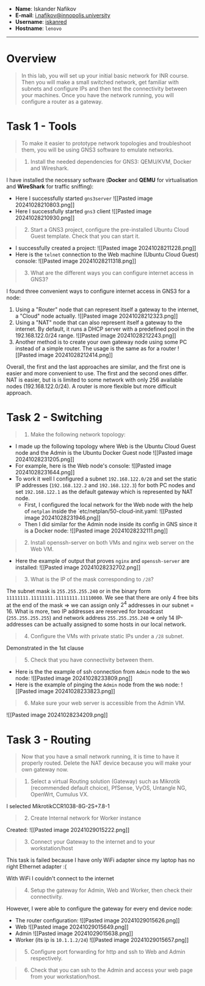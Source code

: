 * **Name**: Iskander Nafikov
* **E-mail**: i.nafikov@innopolis.university
* **Username**: [iskanred](https://github.com/iskanred)
* **Hostname**: `lenovo`
---
# Overview
> In this lab, you will set up your initial basic network for INR course. Then you will make a small switched network, get familiar with subnets and configure IPs and then test the connectivity between your machines. Once you have the network running, you will configure a router as a gateway.

# Task 1 - Tools
> To make it easier to prototype network topologies and troubleshoot them, you will be using GNS3 software to emulate networks.

> 1. Install the needed dependencies for GNS3: QEMU/KVM, Docker and Wireshark.

I have installed the necessary software (**Docker** and **QEMU** for virtualisation and **WireShark** for traffic sniffing):
* Here I successfully started `gns3server`
	![[Pasted image 20241028210803.png]]
* Here I successfully started `gns3` client
	![[Pasted image 20241028210930.png]]

> 2. Start a GNS3 project, configure the pre-installed Ubuntu Cloud Guest template. Check that you can start it.

* I successfully created a project:
	![[Pasted image 20241028211228.png]]
* Here is the `telnet` connection to the Web machine (Ubuntu Cloud Guest) console:
	![[Pasted image 20241028211318.png]]

> 3. What are the different ways you can configure internet access in GNS3?

I found three convenient ways to configure internet access in GNS3 for a node:
1. Using a "Router" node that can represent itself a gateway to the internet,  a "Cloud" node actually.
	![[Pasted image 20241028212323.png]]
2. Using a "NAT" node that can also represent itself a gateway to the internet. By default, it runs a DHCP server with a predefined pool in the 192.168.122.0/24 range.
	![[Pasted image 20241028212243.png]]
3. Another method is to create your own gateway node using some PC instead of a simple router. The usage is the same as for a router
	![[Pasted image 20241028212414.png]]

Overall, the first and the last approaches are similar, and the first one is easier and more convenient to use.
The first and the second ones differ. NAT is easier, but is is limited to some network with only 256 available nodes (192.168.122.0/24). A router is more flexible but more difficult approach.
# Task 2 - Switching
> 1. Make the following network topology:

* I made up the following topology where Web is the Ubuntu Cloud Guest node and the Admin is the Ubuntu Docker Guest node
	![[Pasted image 20241028231205.png]]
* For example, here is the Web node's console:
	![[Pasted image 20241028231644.png]]
* To work it well I configured a subnet `192.168.122.0/28` and set the static IP addresses (`192.168.122.2` and `192.168.122.3`) for both PC nodes and set `192.168.122.1` as the default gateway which is represented by NAT node.
	- First, I configured the local network for the Web node with the help of `netplan` inside the `etc/netplan/50-cloud-init.yaml:
		![[Pasted image 20241028231946.png]]
	- Then I did similar for the Admin node inside its config in GNS since it is a Docker node:
		![[Pasted image 20241028232111.png]]

> 2. Install openssh-server on both VMs and nginx web server on the Web VM.
* Here the example of output that proves `nginx` and `openssh-server` are installed:
	![[Pasted image 20241028232702.png]]

> 3. What is the IP of the mask corresponding to `/28`?

The subnet mask is `255.255.255.240` or in the binary form `11111111.11111111.11111111.11110000`.
We see that there are only 4 free bits at the end of the mask => we can assign only $2^4$ addresses in our subnet = $16$.
What is more, two IP addresses are reserved for broadcast (`255.255.255.255`) and network  address `255.255.255.240` => only $14$ IP-addresses can be actually assigned to some hosts in our local network.

> 4. Configure the VMs with private static IPs under a `/28` subnet.

Demonstrated in the 1st clause

> 5. Check that you have connectivity between them.

* Here is the the example of ssh connection from `Admin` node to the `Web` node:
	![[Pasted image 20241028233809.png]]
* Here is the example of pinging the `Admin` node from the `Web` node:
	![[Pasted image 20241028233823.png]]

> 6. Make sure your web server is accessible from the Admin VM.

![[Pasted image 20241028234209.png]]
# Task 3 - Routing
> Now that you have a small network running, it is time to have it properly routed. Delete the NAT device because you will make your own gateway now.

> 1. Select a virtual Routing solution (Gateway) such as Mikrotik (recommended default choice), PfSense, VyOS, Untangle NG, OpenWrt, Cumulus VX.

I selected MikrotikCCR1038-8G-2S+7.8-1
> 2. Create Internal network for Worker instance

Created:
	![[Pasted image 20241029015222.png]]

> 3. Connect your Gateway to the internet and to your workstation/host

This task is failed because I have only WiFi adapter since my laptop has no right Ethernet adapter :(

With WiFi I couldn't connect to the internet

> 4. Setup the gateway for Admin, Web and Worker, then check their connectivity.

However, I were able to configure the gateway for every end device node:
* The router configuration:
	![[Pasted image 20241029015626.png]]
* Web
	![[Pasted image 20241029015649.png]]
* Admin
	![[Pasted image 20241029015638.png]]
* Worker (its ip is `10.1.1.2/24`)
	![[Pasted image 20241029015657.png]]


> 5. Configure port forwarding for http and ssh to Web and Admin respectively.



> 6. Check that you can ssh to the Admin and access your web page from your workstation/host.

